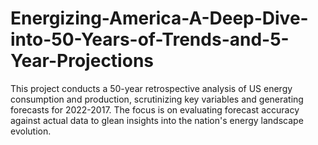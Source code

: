 # Energizing-America-A-Deep-Dive-into-50-Years-of-Trends-and-5-Year-Projections
 This project conducts a 50-year retrospective analysis of US energy consumption and production, scrutinizing key variables and generating forecasts for 2022-2017. The focus is on evaluating forecast accuracy against actual data to glean insights into the nation's energy landscape evolution.
